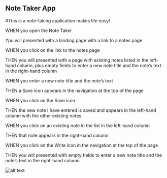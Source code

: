 ## Note Taker App  

#This is a note-taking application makes life easy! 

WHEN you open the Note Taker

Ypu will presented with a landing page with a link to a notes page

WHEN you click on the link to the notes page

THEN you will presented with a page with existing notes listed in the left-hand column, plus empty fields to enter a new note title and the note’s text in the right-hand column

WHEN you enter a new note title and the note’s text

THEN a Save icon appears in the navigation at the top of the page

WHEN you click on the Save icon

THEN the new note I have entered is saved and appears in the left-hand column with the other existing notes

WHEN you click on an existing note in the list in the left-hand column

THEN that note appears in the right-hand column

WHEN you click on the Write icon in the navigation at the top of the page

THEN you will presented with empty fields to enter a new note title and the note’s text in the right-hand column


![alt text]([https://ibb.co/r3wSCJy](https://ibb.co/r3wSCJy%22%3E%3Cimg%20src=%22https://i.ibb.co/cwrHGdT/Screen-Shot-2022-09-29-at-11-32-24-PM.png%22%20alt=%22Screen-Shot-2022-09-29-at-11-32-24-PM%22%20border=%220%22))
